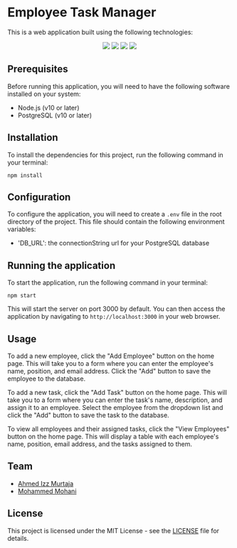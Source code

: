 # Employee Task Manager

This is a web application built using the following technologies:

<p align="center">
  <img src="https://img.icons8.com/color/48/000000/nodejs.png"/>
  <img src="https://img.icons8.com/color/48/000000/express.png"/>
  <img src="https://img.icons8.com/color/48/000000/postgreesql.png"/>
  <img src="https://img.icons8.com/color/48/000000/npm.png"/>
</p>

## Prerequisites

Before running this application, you will need to have the following software installed on your system:

- Node.js (v10 or later)
- PostgreSQL (v10 or later)

## Installation

To install the dependencies for this project, run the following command in your terminal:

``npm install``






## Configuration

To configure the application, you will need to create a `.env` file in the root directory of the project. This file should contain the following environment variables:

- 'DB_URL': the connectionString url for your PostgreSQL database

## Running the application

To start the application, run the following command in your terminal:

``npm start``


This will start the server on port 3000 by default. You can then access the application by navigating to `http://localhost:3000` in your web browser.

## Usage

To add a new employee, click the "Add Employee" button on the home page. This will take you to a form where you can enter the employee's name, position, and email address. Click the "Add" button to save the employee to the database.

To add a new task, click the "Add Task" button on the home page. This will take you to a form where you can enter the task's name, description, and assign it to an employee. Select the employee from the dropdown list and click the "Add" button to save the task to the database.

To view all employees and their assigned tasks, click the "View Employees" button on the home page. This will display a table with each employee's name, position, email address, and the tasks assigned to them.

## Team 

- [Ahmed Izz Murtaja]()
- [Mohammed Mohani]()

## License

This project is licensed under the MIT License - see the [LICENSE](LICENSE) file for details.

